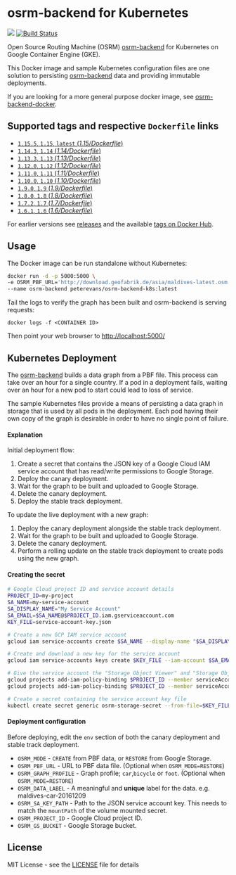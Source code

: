 # osrm-backend for Kubernetes
[![](https://images.microbadger.com/badges/image/peterevans/osrm-backend-k8s.svg)](https://microbadger.com/images/peterevans/osrm-backend-k8s)
[![Build Status](https://travis-ci.org/peter-evans/osrm-backend-k8s.svg?branch=master)](https://travis-ci.org/peter-evans/osrm-backend-k8s)

Open Source Routing Machine (OSRM) [osrm-backend](https://github.com/Project-OSRM/osrm-backend) for Kubernetes on Google Container Engine (GKE).

This Docker image and sample Kubernetes configuration files are one solution to persisting [osrm-backend](https://github.com/Project-OSRM/osrm-backend) data and providing immutable deployments.

If you are looking for a more general purpose docker image, see [osrm-backend-docker](https://github.com/peter-evans/osrm-backend-docker).

## Supported tags and respective `Dockerfile` links

- [`1.15.5`, `1.15`, `latest`  (*1.15/Dockerfile*)](https://github.com/peter-evans/osrm-backend-k8s/tree/master/1.15)
- [`1.14.3`, `1.14` (*1.14/Dockerfile*)](https://github.com/peter-evans/osrm-backend-k8s/tree/master/1.14)
- [`1.13.3`, `1.13` (*1.13/Dockerfile*)](https://github.com/peter-evans/osrm-backend-k8s/tree/master/1.13)
- [`1.12.0`, `1.12` (*1.12/Dockerfile*)](https://github.com/peter-evans/osrm-backend-k8s/tree/master/1.12)
- [`1.11.0`, `1.11` (*1.11/Dockerfile*)](https://github.com/peter-evans/osrm-backend-k8s/tree/master/1.11)
- [`1.10.0`, `1.10` (*1.10/Dockerfile*)](https://github.com/peter-evans/osrm-backend-k8s/tree/master/1.10)
- [`1.9.0`, `1.9` (*1.9/Dockerfile*)](https://github.com/peter-evans/osrm-backend-k8s/tree/master/1.9)
- [`1.8.0`, `1.8` (*1.8/Dockerfile*)](https://github.com/peter-evans/osrm-backend-k8s/tree/master/1.8)
- [`1.7.2`, `1.7` (*1.7/Dockerfile*)](https://github.com/peter-evans/osrm-backend-k8s/tree/master/1.7)
- [`1.6.1`, `1.6` (*1.6/Dockerfile*)](https://github.com/peter-evans/osrm-backend-k8s/tree/master/1.6)

For earlier versions see [releases](https://github.com/peter-evans/osrm-backend-k8s/releases) and the available [tags on Docker Hub](https://hub.docker.com/r/peterevans/osrm-backend-k8s/tags/).

## Usage
The Docker image can be run standalone without Kubernetes:

```bash
docker run -d -p 5000:5000 \
-e OSRM_PBF_URL='http://download.geofabrik.de/asia/maldives-latest.osm.pbf' \
--name osrm-backend peterevans/osrm-backend-k8s:latest
```
Tail the logs to verify the graph has been built and osrm-backend is serving requests:
```
docker logs -f <CONTAINER ID>
```
Then point your web browser to [http://localhost:5000/](http://localhost:5000/)

## Kubernetes Deployment
The [osrm-backend](https://github.com/Project-OSRM/osrm-backend) builds a data graph from a PBF file. This process can take over an hour for a single country.
If a pod in a deployment fails, waiting over an hour for a new pod to start could lead to loss of service.

The sample Kubernetes files provide a means of persisting a data graph in storage that is used by all pods in the deployment. 
Each pod having their own copy of the graph is desirable in order to have no single point of failure.

#### Explanation
Initial deployment flow:

1. Create a secret that contains the JSON key of a Google Cloud IAM service account that has read/write permissions to Google Storage.
2. Deploy the canary deployment.
3. Wait for the graph to be built and uploaded to Google Storage.
4. Delete the canary deployment.
5. Deploy the stable track deployment.

To update the live deployment with a new graph:

1. Deploy the canary deployment alongside the stable track deployment.
2. Wait for the graph to be built and uploaded to Google Storage.
3. Delete the canary deployment.
4. Perform a rolling update on the stable track deployment to create pods using the new graph.

#### Creating the secret

```bash
# Google Cloud project ID and service account details
PROJECT_ID=my-project
SA_NAME=my-service-account
SA_DISPLAY_NAME="My Service Account"
SA_EMAIL=$SA_NAME@$PROJECT_ID.iam.gserviceaccount.com
KEY_FILE=service-account-key.json

# Create a new GCP IAM service account
gcloud iam service-accounts create $SA_NAME --display-name "$SA_DISPLAY_NAME"

# Create and download a new key for the service account
gcloud iam service-accounts keys create $KEY_FILE --iam-account $SA_EMAIL

# Give the service account the "Storage Object Viewer" and "Storage Object Creator" IAM roles
gcloud projects add-iam-policy-binding $PROJECT_ID --member serviceAccount:$SA_EMAIL --role roles/storage.objectViewer
gcloud projects add-iam-policy-binding $PROJECT_ID --member serviceAccount:$SA_EMAIL --role roles/storage.objectCreator

# Create a secret containing the service account key file
kubectl create secret generic osrm-storage-secret --from-file=$KEY_FILE
```  

#### Deployment configuration
Before deploying, edit the `env` section of both the canary deployment and stable track deployment.

- `OSRM_MODE` - `CREATE` from PBF data, or `RESTORE` from Google Storage.
- `OSRM_PBF_URL` - URL to PBF data file. (Optional when `OSRM_MODE=RESTORE`)
- `OSRM_GRAPH_PROFILE` - Graph profile; `car`,`bicycle` or `foot`. (Optional when `OSRM_MODE=RESTORE`)
- `OSRM_DATA_LABEL` - A meaningful and **unique** label for the data. e.g. maldives-car-20161209
- `OSRM_SA_KEY_PATH` - Path to the JSON service account key. This needs to match the `mountPath` of the volume mounted secret.
- `OSRM_PROJECT_ID` - Google Cloud project ID.
- `OSRM_GS_BUCKET` - Google Storage bucket.

## License

MIT License - see the [LICENSE](LICENSE) file for details